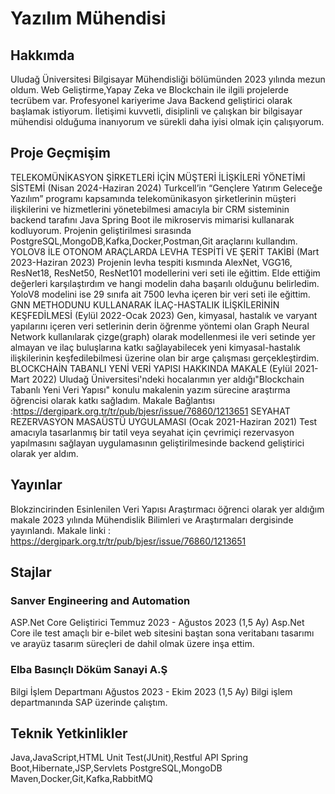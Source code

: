 # Yazılım Mühendisi
## Hakkımda
Uludağ Üniversitesi Bilgisayar Mühendisliği bölümünden 2023 yılında mezun oldum. Web 
Geliştirme,Yapay Zeka ve Blockchain  ile ilgili projelerde tecrübem var. Profesyonel kariyerime
Java Backend geliştirici olarak başlamak istiyorum. İletişimi kuvvetli, disiplinli ve çalışkan bir
bilgisayar mühendisi olduğuma inanıyorum ve sürekli daha iyisi olmak için çalışıyorum.
## Proje Geçmişim
  TELEKOMÜNİKASYON ŞİRKETLERİ İÇİN MÜŞTERİ İLİŞKİLERİ YÖNETİMİ SİSTEMİ
 (Nisan 2024-Haziran 2024) 
Turkcell’in “Gençlere Yatırım Geleceğe Yazılım” programı kapsamında
 telekomünikasyon şirketlerinin müşteri ilişkilerini ve hizmetlerini yönetebilmesi
 amacıyla bir CRM sisteminin backend tarafını  Java Spring Boot ile mikroservis
 mimarisi kullanarak kodluyorum. Projenin geliştirilmesi sırasında
 PostgreSQL,MongoDB,Kafka,Docker,Postman,Git araçlarını kullandım.
 YOLOV8 İLE OTONOM ARAÇLARDA LEVHA TESPİTİ VE ŞERİT TAKİBİ
 (Mart 2023-Haziran 2023) 
Projenin levha tespiti kısmında AlexNet, VGG16, ResNet18, ResNet50, ResNet101
 modellerini veri seti ile eğittim. Elde ettiğim değerleri karşılaştırdım ve hangi modelin
 daha başarılı olduğunu belirledim. YoloV8 modelini ise 29 sınıfa ait 7500 levha içeren bir
 veri seti ile eğittim.
 GNN METHODUNU KULLANARAK İLAÇ-HASTALIK İLİŞKİLERİNİN KEŞFEDİLMESİ
 (Eylül 2022-Ocak 2023)
 Gen, kimyasal, hastalık ve varyant yapılarını içeren veri setlerinin derin öğrenme
 yöntemi olan Graph Neural Network kullanılarak çizge(graph) olarak modellenmesi ile
 veri setinde yer almayan ve ilaç buluşlarına katkı sağlayabilecek yeni kimyasal-hastalık
 ilişkilerinin keşfedilebilmesi üzerine olan bir arge çalışması gerçekleştirdim.
 BLOCKCHAİN TABANLI YENİ VERİ YAPISI HAKKINDA MAKALE
 (Eylül 2021-Mart 2022) 
Uludağ Üniversitesi'ndeki hocalarımın yer aldığı"Blockchain Tabanlı Yeni Veri Yapısı"
 konulu makalenin yazım sürecine araştırma öğrencisi olarak katkı sağladım.
 Makale Bağlantısı :https://dergipark.org.tr/tr/pub/bjesr/issue/76860/1213651 
 SEYAHAT REZERVASYON MASAÜSTÜ UYGULAMASI
 (Ocak 2021-Haziran 2021) 
Test amacıyla tasarlanmış bir tatil veya seyahat için çevrimiçi rezervasyon yapılmasını
 sağlayan uygulamasının geliştirilmesinde backend geliştirici olarak yer aldım.
## Yayınlar 
  Blokzincirinden Esinlenilen Veri Yapısı
   Araştırmacı öğrenci olarak yer aldığım makale 2023 yılında Mühendislik Bilimleri ve Araştırmaları dergisinde yayınlandı.
   Makale linki : https://dergipark.org.tr/tr/pub/bjesr/issue/76860/1213651
 
## Stajlar
### Sanver Engineering and Automation
 ASP.Net Core Geliştirici
 Temmuz 2023 - Ağustos 2023 (1,5 Ay)
 Asp.Net Core ile test amaçlı bir e-bilet web sitesini baştan
 sona veritabanı tasarımı ve arayüz tasarım süreçleri de dahil
 olmak üzere inşa ettim.
### Elba Basınçlı Döküm Sanayi A.Ş 
 Bilgi İşlem Departmanı
 Ağustos 2023 - Ekim 2023 (1,5 Ay)
 Bilgi işlem departmanında SAP üzerinde çalıştım.
## Teknik Yetkinlikler
 Java,JavaScript,HTML
 Unit Test(JUnit),Restful API
 Spring Boot,Hibernate,JSP,Servlets
 PostgreSQL,MongoDB
 Maven,Docker,Git,Kafka,RabbitMQ
